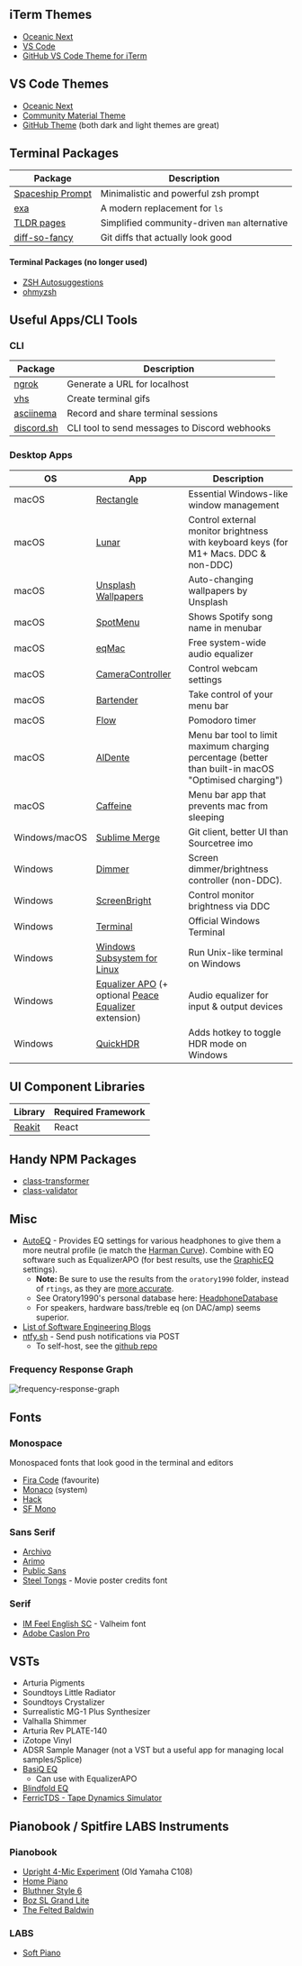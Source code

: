 ## iTerm Themes
* [Oceanic Next](https://github.com/mhartington/oceanic-next-iterm)
* [VS Code](https://github.com/tallpants/vscode-theme-iterm2)
* [GitHub VS Code Theme for iTerm](https://github.com/cdalvaro/github-vscode-theme-iterm)

## VS Code Themes
* [Oceanic Next](https://github.com/voronianski/oceanic-next-color-scheme)
* [Community Material Theme](https://marketplace.visualstudio.com/items?itemName=Equinusocio.vsc-community-material-theme)
* [GitHub Theme](https://marketplace.visualstudio.com/items?itemName=GitHub.github-vscode-theme) (both dark and light themes are great)

## Terminal Packages
| Package                                                             | Description                                   |
|---------------------------------------------------------------------|-----------------------------------------------|
| [Spaceship Prompt](https://github.com/denysdovhan/spaceship-prompt) | Minimalistic and powerful zsh prompt          |
| [exa](https://the.exa.website/)                                     | A modern replacement for `ls`                 |
| [TLDR pages](https://tldr.sh/)                                      | Simplified community-driven `man` alternative |
| [diff-so-fancy](https://github.com/so-fancy/diff-so-fancy)          | Git diffs that actually look good             |

#### Terminal Packages (no longer used)
* [ZSH Autosuggestions](https://github.com/zsh-users/zsh-autosuggestions)
* [ohmyzsh](https://github.com/ohmyzsh/ohmyzsh)

## Useful Apps/CLI Tools
### CLI
| Package                                                             | Description                                   |
|---------------------------------------------------------------------|-----------------------------------------------|
| [ngrok](https://ngrok.com/)                                         | Generate a URL for localhost                  |
| [vhs](https://github.com/charmbracelet/vhs)                         | Create terminal gifs                          |
| [asciinema](https://asciinema.org/)                                 | Record and share terminal sessions            |
| [discord.sh](https://github.com/ChaoticWeg/discord.sh)              | CLI tool to send messages to Discord webhooks |

### Desktop Apps
<!-- Use this to edit the table (File > Load table): https://www.tablesgenerator.com/markdown_tables -->
| OS            | App                                                                                         | Description                               |
|---------------|---------------------------------------------------------------------------------------------|-------------------------------------------|
| macOS         | [Rectangle](https://rectangleapp.com/)                                                      | Essential Windows-like window management  |
| macOS         | [Lunar](https://github.com/alin23/Lunar)                          | Control external monitor brightness with keyboard keys (for M1+ Macs. DDC & non-DDC) |
| macOS         | [Unsplash Wallpapers](https://apps.apple.com/us/app/unsplash-wallpapers/id1284863847?mt=12) | Auto-changing wallpapers by Unsplash      |
| macOS         | [SpotMenu](https://kmikiy.github.io/SpotMenu/)                                              | Shows Spotify song name in menubar        | 
| macOS         | [eqMac](https://eqmac.app/)                                                                 | Free system-wide audio equalizer          |
| macOS         | [CameraController](https://github.com/Itaybre/CameraController)                             | Control webcam settings                   |
| macOS         | [Bartender](https://www.macbartender.com/)                                                  | Take control of your menu bar             |
| macOS         | [Flow](https://flowapp.info/)                                                               | Pomodoro timer                            |
| macOS         | [AlDente](https://github.com/davidwernhart/AlDente)                                         | Menu bar tool to limit maximum charging percentage (better than built-in macOS "Optimised charging")    |
| macOS         | [Caffeine](https://formulae.brew.sh/cask/caffeine)                                          | Menu bar app that prevents mac from sleeping
| Windows/macOS | [Sublime Merge](https://www.sublimemerge.com/)                                              | Git client, better UI than Sourcetree imo |
| Windows       | [Dimmer](https://www.nelsonpires.com/software/dimmer) | Screen dimmer/brightness controller (non-DDC). |
| Windows       | [ScreenBright](https://www.softpedia.com/get/Desktop-Enhancements/Other-Desktop-Enhancements/ScreenBright.shtml) | Control monitor brightness via DDC |
| Windows       | [Terminal](https://github.com/microsoft/terminal)                                           | Official Windows Terminal                 |
| Windows       | [Windows Subsystem for Linux](https://docs.microsoft.com/en-us/windows/wsl/install-win10)   | Run Unix-like terminal on Windows         |
| Windows       | [Equalizer APO](https://sourceforge.net/projects/equalizerapo/) (+ optional [Peace Equalizer](https://sourceforge.net/projects/peace-equalizer-apo-extension/) extension)                             | Audio equalizer for input & output devices |
| Windows       | [QuickHDR](https://github.com/13thsymphony/QuickHdr) | Adds hotkey to toggle HDR mode on Windows |


## UI Component Libraries
| Library                      | Required Framework |
|------------------------------|--------------------|
| [Reakit](https://reakit.io/) | React              |

## Handy NPM Packages
* [class-transformer](https://github.com/typestack/class-transformer)
* [class-validator](https://github.com/typestack/class-validator)

## Misc
* [AutoEQ](https://github.com/jaakkopasanen/AutoEq/tree/master/results/oratory1990/harman_over-ear_2018/Philips%20Fidelio%20X2HR) - Provides EQ settings for various headphones to give them a more neutral profile (ie match the [Harman Curve](https://www.quora.com/In-audio-design-what-is-the-Harman-curve)). Combine with EQ software such as EqualizerAPO (for best results, use the [GraphicEQ](https://github.com/jaakkopasanen/AutoEq#equalizerapo) settings).
  * **Note:** Be sure to use the results from the `oratory1990` folder, instead of `rtings`, as they are [more accurate](https://www.reddit.com/r/oratory1990/comments/gkme9u/oratory_vs_rtings/fqsclc5?utm_source=share&utm_medium=web2x&context=3).
  * See Oratory1990's personal database here: [HeadphoneDatabase](https://www.headphonedatabase.com/oratory/headphones)
  * For speakers, hardware bass/treble eq (on DAC/amp) seems superior.
* [List of Software Engineering Blogs](https://github.com/kilimchoi/engineering-blogs)
* [ntfy.sh](https://ntfy.sh/) - Send push notifications via POST
  - To self-host, see the [github repo](https://github.com/binwiederhier/ntfy)

### Frequency Response Graph
![frequency-response-graph](https://user-images.githubusercontent.com/4729966/145583051-9fcd37d9-67f1-4f18-a05e-f0d8da49e618.png)

## Fonts
### Monospace
Monospaced fonts that look good in the terminal and editors

* [Fira Code](https://github.com/tonsky/FiraCode) (favourite)
* [Monaco](https://en.wikipedia.org/wiki/Monaco_(typeface)) (system)
* [Hack](https://github.com/source-foundry/Hack)
* [SF Mono](https://github.com/ZulwiyozaPutra/SF-Mono-Font)

### Sans Serif
* [Archivo](https://fonts.google.com/specimen/Archivo?query=archivo)
* [Arimo](https://fonts.google.com/specimen/Arimo?query=Steve+Matteson)
* [Public Sans](https://fonts.google.com/specimen/Public+Sans#standard-styles)
* [Steel Tongs](https://fonts2u.com/steeltongs.font) - Movie poster credits font

### Serif
* [IM Feel English SC](https://fonts.google.com/specimen/IM+Fell+English+SC) - Valheim font
* [Adobe Caslon Pro](https://fonts.adobe.com/fonts/adobe-caslon)

## VSTs
* Arturia Pigments
* Soundtoys Little Radiator
* Soundtoys Crystalizer
* Surrealistic MG-1 Plus Synthesizer
* Valhalla Shimmer
* Arturia Rev PLATE-140
* iZotope Vinyl
* ADSR Sample Manager (not a VST but a useful app for managing local samples/Splice)
* [BasiQ EQ](https://www.pluginboutique.com/product/2-Effects/16-EQ/1985-BasiQ/)
  * Can use with EqualizerAPO
* [Blindfold EQ](https://www.audiothing.net/effects/blindfold-eq/)
* [FerricTDS - Tape Dynamics Simulator](https://www.kvraudio.com/product/ferrictds---tape-dynamics-simulator-by-variety-of-sound)

## Pianobook / Spitfire LABS Instruments
### Pianobook
* [Upright 4-Mic Experiment](https://www.pianobook.co.uk/packs/upright-4-mic-experiment/) (Old Yamaha C108)
* [Home Piano](https://www.pianobook.co.uk/packs/home-piano/)
* [Bluthner Style 6](https://www.pianobook.co.uk/packs/bluthner-style-6-90513/)
* [Boz SL Grand Lite](https://www.pianobook.co.uk/packs/boz-sl-grand-lite/)
* [The Felted Baldwin](https://www.pianobook.co.uk/packs/the-felted-baldwin/)

### LABS
* [Soft Piano](https://labs.spitfireaudio.com/soft-piano)
